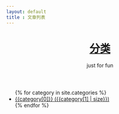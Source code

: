 ```yaml
---
layout: default
title : 文章列表
---
```


<header id="header">
	<div class="header-info fix">
		<h1><a href="/">分类</a></h1>
		<p class="describe">just for fun</p>
	</div>
</header>
<div>
	<ul>
	{% for category in site.categories %}
	<li><a href="/category.html#{{category[0]}}">{{category[0]}} ({{category[1] | size}})</a></li>
	{% endfor %}
	</ul>
</div>


